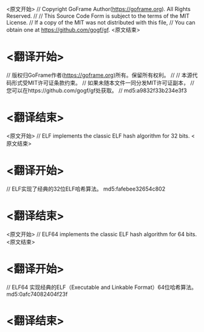 
<原文开始>
// Copyright GoFrame Author(https://goframe.org). All Rights Reserved.
//
// This Source Code Form is subject to the terms of the MIT License.
// If a copy of the MIT was not distributed with this file,
// You can obtain one at https://github.com/gogf/gf.
<原文结束>

# <翻译开始>
// 版权归GoFrame作者(https://goframe.org)所有。保留所有权利。
//
// 本源代码形式受MIT许可证条款约束。
// 如果未随本文件一同分发MIT许可证副本，
// 您可以在https://github.com/gogf/gf处获取。
// md5:a9832f33b234e3f3
# <翻译结束>


<原文开始>
// ELF implements the classic ELF hash algorithm for 32 bits.
<原文结束>

# <翻译开始>
// ELF实现了经典的32位ELF哈希算法。 md5:fafebee32654c802
# <翻译结束>


<原文开始>
// ELF64 implements the classic ELF hash algorithm for 64 bits.
<原文结束>

# <翻译开始>
// ELF64 实现经典的ELF（Executable and Linkable Format）64位哈希算法。 md5:0afc74082404f23f
# <翻译结束>

